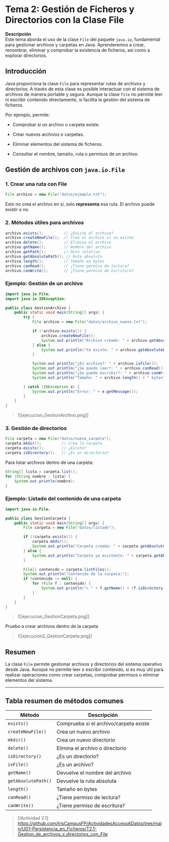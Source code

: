 # Tema 2: Gestión de Ficheros y Directorios con la Clase File

**Descripción**  
Este tema aborda el uso de la clase `File` del paquete `java.io`, fundamental para gestionar archivos y carpetas en Java. Aprenderemos a crear, renombrar, eliminar y comprobar la existencia de ficheros, así como a explorar directorios.

## Introducción

Java proporciona la clase `File` para representar rutas de archivos y directorios. A través de esta clase es posible interactuar con el sistema de archivos de manera portable y segura. Aunque la clase `File` no permite leer ni escribir contenido directamente, sí facilita la gestión del sistema de ficheros.

Por ejemplo, permite:

- Comprobar si un archivo o carpeta existe.
    
- Crear nuevos archivos o carpetas.
    
- Eliminar elementos del sistema de ficheros.
    
- Consultar el nombre, tamaño, ruta o permisos de un archivo.

## Gestión de archivos con `java.io.File`

### 1. Crear una ruta con File

```java
File archivo = new File("datos/ejemplo.txt");
```

Esto no crea el archivo en sí, solo **representa** esa ruta. El archivo puede existir o no.

### 2. Métodos útiles para archivos

```java
archivo.exists();         // ¿Existe el archivo?
archivo.createNewFile();  // Crea el archivo si no existe
archivo.delete();         // Elimina el archivo
archivo.getName();        // Nombre del archivo
archivo.getPath();        // Ruta relativa
archivo.getAbsolutePath(); // Ruta absoluta
archivo.length();         // Tamaño en bytes
archivo.canRead();        // ¿Tiene permiso de lectura?
archivo.canWrite();       // ¿Tiene permiso de escritura?
```

### Ejemplo: Gestión de un archivo

```java
import java.io.File;
import java.io.IOException;

public class GestionArchivo {
    public static void main(String[] args) {
        try {
            File archivo = new File("datos/archivo_nuevo.txt");

            if (!archivo.exists()) {
                archivo.createNewFile();
                System.out.println("Archivo creado: " + archivo.getAbsolutePath());
            } else {
                System.out.println("Ya existe: " + archivo.getAbsolutePath());
            }

            System.out.println("¿Es archivo?: " + archivo.isFile());
            System.out.println("¿Se puede leer?: " + archivo.canRead());
            System.out.println("¿Se puede escribir?: " + archivo.canWrite());
            System.out.println("Tamaño: " + archivo.length() + " bytes");

        } catch (IOException e) {
            System.out.println("Error: " + e.getMessage());
        }
    }
}
```
> ![[ejecucion_GestionArchivo.png]]

### 3. Gestión de directorios

```java
File carpeta = new File("datos/nueva_carpeta");
carpeta.mkdir();         // Crea la carpeta
carpeta.exists();        // ¿Existe?
carpeta.isDirectory();   // ¿Es un directorio?
```

Para listar archivos dentro de una carpeta:

```java
String[] lista = carpeta.list();
for (String nombre : lista) {
    System.out.println(nombre);
}
```

### Ejemplo: Listado del contenido de una carpeta

```java
import java.io.File;

public class GestionCarpeta {
    public static void main(String[] args) {
        File carpeta = new File("datos/listado");

        if (!carpeta.exists()) {
            carpeta.mkdir();
            System.out.println("Carpeta creada: " + carpeta.getAbsolutePath());
        } else {
            System.out.println("Carpeta ya existente: " + carpeta.getAbsolutePath());
        }

        File[] contenido = carpeta.listFiles();
        System.out.println("Contenido de la carpeta:");
        if (contenido != null) {
            for (File f : contenido) {
                System.out.println("> " + f.getName() + (f.isDirectory() ? " (dir)" : ""));
            }
        }
    }
}
```

> ![[ejecucion_GestionCarpeta.png]]

Pruebo a crear archivos dentro de la carpeta

> ![[ejecucion2_GestionCarpeta.png]]

## Resumen

La clase `File` permite gestionar archivos y directorios del sistema operativo desde Java. Aunque no permite leer o escribir contenido, sí es muy útil para realizar operaciones como crear carpetas, comprobar permisos o eliminar elementos del sistema.

---

## Tabla resumen de métodos comunes

|Método|Descripción|
|---|---|
|`exists()`|Comprueba si el archivo/carpeta existe|
|`createNewFile()`|Crea un nuevo archivo|
|`mkdir()`|Crea un nuevo directorio|
|`delete()`|Elimina el archivo o directorio|
|`isDirectory()`|¿Es un directorio?|
|`isFile()`|¿Es un archivo?|
|`getName()`|Devuelve el nombre del archivo|
|`getAbsolutePath()`|Devuelve la ruta absoluta|
|`length()`|Tamaño en bytes|
|`canRead()`|¿Tiene permiso de lectura?|
|`canWrite()`|¿Tiene permiso de escritura?|

> [!Actividad 2.1]
> https://github.com/IrisCampusFP/ActividadesAccesoADatos/tree/main/UD1-Persistencia_en_Ficheros/T2.1-Gestion_de_archivos_y_directorios_con_File